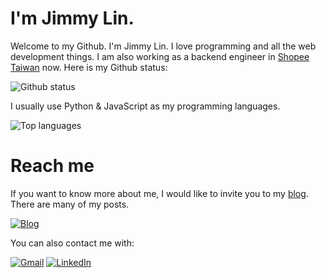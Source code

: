 # I'm Jimmy Lin.

Welcome to my Github. I'm Jimmy Lin. I love programming and all the web development things. I am also working as a backend engineer in [Shopee Taiwan](https://shopee.tw/) now. Here is my Github status:

![Github status](https://github-readme-stats.vercel.app/api?username=thejimmylin&count_private=true&show_icons=true&hide_title=true&icon_color=505050)

I usually use Python & JavaScript as my programming languages.

![Top languages](https://github-readme-stats.vercel.app/api/top-langs?username=thejimmylin&layout=compact&title_color=404040)

# Reach me

If you want to know more about me, I would like to invite you to my [blog](https://www.jimmylin.org). There are many of my posts.

[![Blog](https://github.com/thejimmylin/jimmylin.org/blob/main/.docs/images/index.png)](https://www.jimmylin.org)

You can also contact me with:

[![Gmail](https://img.shields.io/badge/Gmail-D14836?style=for-the-badge&logo=gmail&logoColor=white)](mailto:b00502013@gmail.com)
[![LinkedIn](https://img.shields.io/badge/linkedin-%230077B5.svg?style=for-the-badge&logo=linkedin&logoColor=white)](https://www.linkedin.com/in/thejimmylin)
